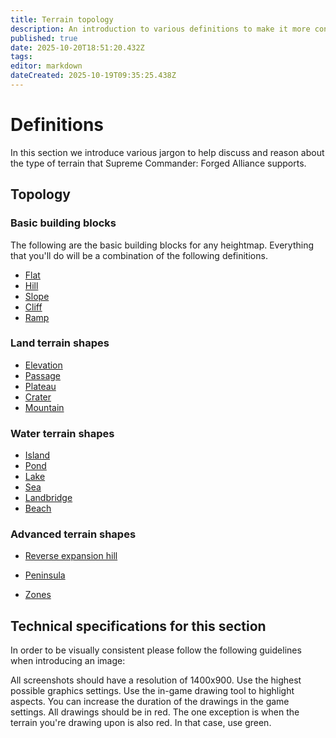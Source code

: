 ```yaml
---
title: Terrain topology
description: An introduction to various definitions to make it more convenient to discuss and reason about a map.
published: true
date: 2025-10-20T18:51:20.432Z
tags: 
editor: markdown
dateCreated: 2025-10-19T09:35:25.438Z
---
```


# Definitions

In this section we introduce various jargon to help discuss and reason about the type of terrain that Supreme Commander: Forged Alliance supports. 

## Topology

### Basic building blocks

The following are the basic building blocks for any heightmap. Everything that you'll do will be a combination of the following definitions.

- [Flat](flat)
- [Hill](hill)
- [Slope](slope)
- [Cliff](cliff)
- [Ramp](ramp)


### Land terrain shapes

- [Elevation](elevation)
- [Passage](passage)
- [Plateau](plateau)
- [Crater](crater)
- [Mountain](mountain)

### Water terrain shapes

- [Island](island)
- [Pond](pond)
- [Lake](lake)
- [Sea](sea)
- [Landbridge](land-bridge)
- [Beach](beach)

### Advanced terrain shapes

- [Reverse expansion hill]()
- [Peninsula]()

- [Zones]()

## Technical specifications for this section

In order to be visually consistent please follow the following guidelines when introducing an image:

All screenshots should have a resolution of 1400x900. Use the highest possible graphics settings. Use the in-game drawing tool to highlight aspects. You can increase the duration of the drawings in the game settings. All drawings should be in red. The one exception is when the terrain you're drawing upon is also red. In that case, use green.
